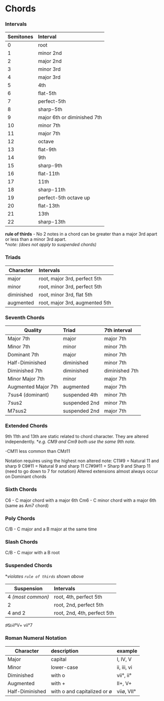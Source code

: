 # Chords

### Intervals
| Semitones | Interval |
| --------- |:---------|
| 0  | root |
| 1  | minor 2nd |
| 2  | major 2nd |
| 3  | minor 3rd |
| 4  | major 3rd |
| 5  | 4th |
| 6  | flat-5th |
| 7  | perfect-5th |
| 8  | sharp-5th |
| 9  | major 6th or diminished 7th |
| 10 | minor 7th |
| 11 | major 7th |
| 12 | octave |
| 13 | flat-9th |
| 14 | 9th |
| 15 | sharp-9th |
| 16 | flat-11th |
| 17 | 11th |
| 18 | sharp-11th |
| 19 | perfect-5th octave up |
| 20 | flat-13th |
| 21 | 13th |
| 22 | sharp-13th |

**rule of thirds** - No 2 notes in a chord can be greater than a major 3rd apart or less than a minor 3rd apart.  
**note: (does not apply to suspended chords)*

### Triads
| Character | Intervals |
| --------- |:---------|
| major | root, major 3rd, perfect 5th |
| minor | root, minor 3rd, perfect 5th |
| diminished | root, minor 3rd, flat 5th |
| augmented | root, major 3rd, augmented 5th |

### Seventh Chords
| Quality | Triad | 7th interval |
| ------- |:------|:-------------|
| Major 7th | major | major 7th |
| Minor 7th | minor | minor 7th |
| Dominant 7th | major | minor 7th |
| Half-Diminished | diminished | minor 7th |
| Diminished 7th | diminished | diminished 7th |
| Minor Major 7th | minor | major 7th |
| Augmented Major 7th | augmented | major 7th |
| 7sus4 (dominant) | suspended 4th | minor 7th |
| 7sus2 | suspended 2nd | minor 7th |
| M7sus2 | suspended 2nd | major 7th |

### Extended Chords
9th 11th and 13th are static related to chord character.  They are altered independently.
**e.g. CM9 and Cm9 both use the same 9th note.*

-CM11 less common than CM♯11

Notation requires using the highest non altered note:
C11#9 = Natural 11 and sharp 9
C9#11 = Natural 9 and sharp 11
C7#9#11 = Sharp 9 and Sharp 11 (need to go down to 7 for notation)
Altered extensions almost always occur on Dominant chords

### Sixth Chords
C6 - C major chord with a major 6th
Cm6 - C minor chord with a major 6th (same as Am7 chord)

### Poly Chords
C/B - C major and a B major at the same time

### Slash Chords
C/B - C major with a B root

### Suspended Chords
**violates `rule of thirds` shown above*

| Suspension | Intervals |
| --------- |:---------|
| 4 *(most common)*| root, 4th, perfect 5th |
| 2 | root, 2nd, perfect 5th |
| 4 and 2 | root, 2nd, 4th, perfect 5th |

♯⦰♭iiºV+ vii°7  

### Roman Numeral Notation
| Character | description | example |
| ------- |:------|:-------------|
| Major | capital | I, IV, V |
| Minor | lower-case | ii, iii, vi |
| Diminished | with o | vii°, ii° |
| Augmented | with + | II+, V+ |
| Half-Diminished | with o and capitalized or ø | viiø, VII° |
